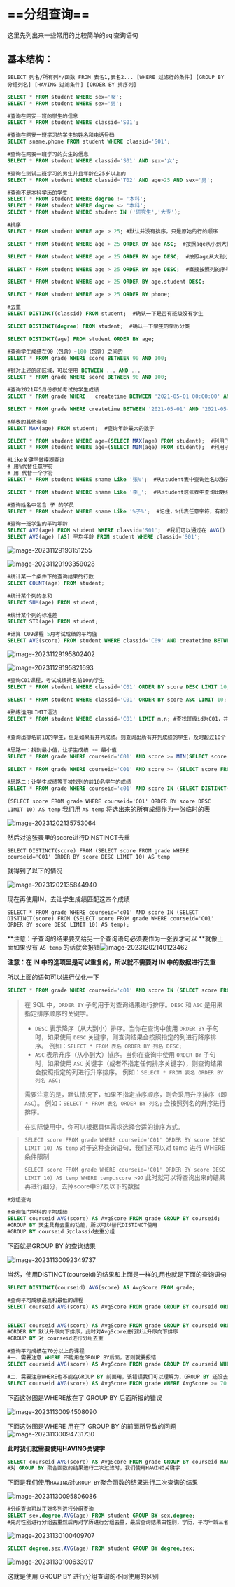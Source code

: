 # ==分组查询==

这里先列出来一些常用的比较简单的sql查询语句

## 基本结构：

`SELECT 列名/所有列*/函数 FROM 表名1,表名2... [WHERE 过滤行的条件] [GROUP BY 分组列名] [HAVING 过滤条件] [ORDER BY 排序列] `



```sql
SELECT * FROM student WHERE sex='女';
SELECT * FROM student WHERE sex='男';

```



```SQL
#查询在网安一班的学生的信息
SELECT * FROM student WHERE classid='S01';

#查询在网安一班学习的学生的姓名和电话号码
SELECT sname,phone FROM student WHERE classid='S01';

#查询在网安一班学习的女生的信息
SELECT * FROM student WHERE classid='S01' AND sex='女';

#查询在测试二班学习的男生并且年龄在25岁以上的
SELECT * FROM student WHERE classid='T02' AND age>25 AND sex='男';

#查询不是本科学历的学生
SELECT * FROM student WHERE degree != '本科';
SELECT * FROM student WHERE degree <> '本科';
SELECT * FROM student WHERE student IN ('研究生','大专');

```



```sql
#排序
SELECT * FROM student WHERE age > 25; #默认并没有排序，只是原始的行的顺序

SELECT * FROM student WHERE age > 25 ORDER BY age ASC;  #按照age从小到大排序

SELECT * FROM student WHERE age > 25 ORDER BY age DESC;  #按照age从大到小排序

SELECT * FROM student WHERE age > 25 ORDER BY age DESC;  #直接按照列的序号进行排序

SELECT * FROM student WHERE age > 25 ORDER BY age,student DESC;

SELECT * FROM student WHERE age > 25 ORDER BY phone;
```



```sql
#去重
SELECT DISTINCT(classid) FROM student;  #确认一下是否有班级没有学生

SELECT DISTINCT(degree) FROM student;  #确认一下学生的学历分类

SELECT DISTINCT(age) FROM student ORDER BY age;
```



```sql
#查询学生成绩在90（包含）~100（包含）之间的
SELECT * FROM grade WHERE score BETWEEN 90 AND 100;

#针对上述的闭区域，可以使用 BETWEEN ... AND ...
SELECT * FROM grade WHERE score BETWEEN 90 AND 100;

#查询2021年5月份参加考试的学生成绩
SELECT * FROM grade WHERE 	createtime BETWEEN '2021-05-01 00:00:00' AND '2021-5031 23:59:59';

SELECT * FROM grade WHERE createtime BETWEEN '2021-05-01' AND '2021-05-31'; 
```



```sql
#单表的其他查询
SELECT MAX(age) FROM student;  #查询年龄最大的数字

SELECT * FROM student WHERE age=(SELECT MAX(age) FROM student);  #利用子查询，查询年龄最大的学生的信息
SELECT * FROM student WHERE age=(SELECT MIN(age) FROM student);  #利用子查询，查询年龄最小的学生的信息
```



```sql
#Like关键字做模糊查询
# 用%代替任意字符
# 用_代替一个字符
SELECT * FROM student WHERE sname Like '张%';  #从student表中查询姓名以张开头的学员

SELECT * FROM student WHERE sname Like '李_';  #从student这张表中查询出姓名只有两个字且以李姓开头的学生,要查三个字的话就用李__(两个短线)

#查询姓名中包含 子 的学员
SELECT * FROM student WHERE sname Like '%子%';  #记住，%代表任意字符，有和没有都可以

#查询一班学生的平均年龄
SELECT AVG(age) FROM student WHERE classid='S01';  #我们可以通过在 AVG() 后面添加新列名来决定我们查询结果的表的名称 [AS] 表示AS可要可不要
SELECT AVG(age) [AS] 平均年龄 FROM student WHERE classid='S01';
```

![image-20231129193151255](https://gitee.com/ymq_typroa/typroa/raw/main/image-20231129193151255.png)

![image-20231129193359028](https://gitee.com/ymq_typroa/typroa/raw/main/image-20231129193359028.png)

```sql
#统计某一个条件下的查询结果的行数
SELECT COUNT(age) FROM student;

#统计某个列的总和
SELECT SUM(age) FROM student;

#统计某个列的标准差
SELECT STD(age) FROM student;

#计算 C09课程 5月考试成绩的平均值
SELECT AVG(score) FROM student WHERE classid='C09' AND createtime BETWEEN '2021-05-01' and '2021-05-31';
```

![image-20231129195802402](https://gitee.com/ymq_typroa/typroa/raw/main/image-20231129195802402.png)

![image-20231129195821693](https://gitee.com/ymq_typroa/typroa/raw/main/image-20231129195821693.png)



```sql
#查询C01课程，考试成绩排名前10的学生
SELECT * FROM student WHERE classid='C01' ORDER BY score DESC LIMIT 10;

SELECT * FROM student WHERE classid='C01' ORDER BY score ASC LIMIT 10;

#熟练运用LIMIT语法
SELECT * FROM student WHERE classid='C01' LIMIT m,n; #查找班级id为C01，并从m+1条值往后查找n条信息。其中m是下标，n是要往后查询的条数。


#查询出排名前10的学生，但是如果有并列成绩。则查询出所有并列成绩的学生，及时超过10个

#思路一：找到最小值，让学生成绩 >= 最小值
SELECT * FROM grade WHERE courseid='C01' AND score >= MIN(SELECT score FROM grade WHERE courseid='C01' ORDER BY score DESC LIMIT 0,10);

SELECT * FROM grade WHERE courseid='C01' AND score >= (SELECT score FROM grade WHERE courseid='C01' ORDER BY score DESC LIMIT 9,1);

#思路二：让学生成绩等于被找到的前10名学生的成绩
SELECT * FROM grade WHERE courseid='c01' AND score IN (SELECT DISTINCT(score) FROM (SELECT score FROM grade WHERE courseid='C01' ORDER BY score DESC LIMIT 10) AS temp);

```
`(SELECT score FROM grade WHERE courseid='C01' ORDER BY score DESC LIMIT 10) AS temp` 我们用 `AS temp` 将选出来的所有成绩作为一张临时的表

![image-20231202135753064](https://gitee.com/ymq_typroa/typroa/raw/main/image-20231202135753064.png)

然后对这张表里的score进行DINSTINCT去重

`SELECT DISTINCT(score) FROM (SELECT score FROM grade WHERE courseid='C01' ORDER BY score DESC LIMIT 10) AS temp`

就得到了以下的情况

![image-20231202135844940](https://gitee.com/ymq_typroa/typroa/raw/main/image-20231202135844940.png)

现在再使用IN，去让学生成绩匹配这四个成绩

`SELECT * FROM grade WHERE courseid='c01' AND score IN (SELECT DISTINCT(score) FROM (SELECT score FROM grade WHERE courseid='C01' ORDER BY score DESC LIMIT 10) AS temp);`

**注意：子查询的结果要交给另一个查询语句必须要作为一张表才可以 **就像上面如果没有 `AS temp` 的话就会报错![image-20231202140123462](https://gitee.com/ymq_typroa/typroa/raw/main/image-20231202140123462.png) 

 **注意：在 IN 中的选项里是可以重复的，所以就不需要对 IN 中的数据进行去重**

所以上面的语句可以进行优化一下

```sql
SELECT * FROM grade WHERE courseid='c01' AND score IN (SELECT score FROM (SELECT score FROM grade WHERE courseid='C01' ORDER BY score DESC LIMIT 10) AS temp);
```



> 在 SQL 中，`ORDER BY` 子句用于对查询结果进行排序。`DESC` 和 `ASC` 是用来指定排序顺序的关键字。
>
> - `DESC` 表示降序（从大到小）排序。当你在查询中使用 `ORDER BY` 子句时，如果使用 `DESC` 关键字，则查询结果会按照指定的列进行降序排序。
>   例如：`SELECT * FROM 表名 ORDER BY 列名 DESC;`
> - `ASC` 表示升序（从小到大）排序。当你在查询中使用 `ORDER BY` 子句时，如果使用 `ASC` 关键字（或者不指定任何排序关键字），则查询结果会按照指定的列进行升序排序。
>   例如：`SELECT * FROM 表名 ORDER BY 列名 ASC;`
>
> 需要注意的是，默认情况下，如果不指定排序顺序，则会采用升序排序（即 `ASC`）。
> 例如：`SELECT * FROM 表名 ORDER BY 列名;` 会按照列名的升序进行排序。
>
> 在实际使用中，你可以根据具体需求选择合适的排序方式。



> `SELECT score FROM grade WHERE courseid='C01' ORDER BY score DESC LIMIT 10) AS temp` 对于这种查询语句，我们还可以对 temp 进行 WHERE 条件限制
>
> `SELECT score FROM grade WHERE courseid='C01' ORDER BY score DESC LIMIT 10) AS temp WHERE temp.score >97` 此时就可以将查询出来的结果再进行细分，去掉score中97及以下的数据


```sql
#分组查询

#查询每门学科的平均成绩
SELECT courseid AVG(score) AS AvgScore FROM grade GROUP BY courseid;
#GROUP BY 天生具有去重的功能，所以可以替代DISTINCT使用
#GROUP BY courseid 对classid去重分组
```

下面就是GROUP BY 的查询结果

![image-20231130092349737](https://gitee.com/ymq_typroa/typroa/raw/main/image-20231130092349737.png)

当然，使用DISTINCT(courseid)的结果和上面是一样的,用也就是下面的查询语句

```sql
SELECT DISTINCT(courseid) AVG(score) AS AvgScore FROM grade;
```



```sql
#查询平均成绩最高和最低的课程
SELECT courseid AVG(score) AS AvgScore FROM grade GROUP BY courseid ORDER BY DESC AvgScore LIMIT 1;


SELECT courseid AVG(score) AS AvgScore FROM grade GROUP BY courseid ORDER BY AvgScore LIMIT 1;
#ORDER BY 默认升序向下排序，此时对AvgScore进行默认升序向下排序
#GROUP BY 对 courseid进行分组去重
```



```sql
#查询平均成绩在70分以上的课程
#一、需要注意 WHERE 不能用在GROUP BY后面，否则就要报错
SELECT courseid AVG(score) AS AvgScore FROM grade GROUP BY courseid WHERE AvgScore >= 70;

#二、需要注意WHERE也不能在GROUP BY 前面用，该错误我们可以理解为，GROUP BY 还没去重分组完成呢就要开始WHERE查询了，这不是很荒唐
SELECT courseid AVG(score) AS AvgScore FROM grade WHERE AvgScore >= 70 GROUP BY courseid;
```

下面这张图是WHERE放在了 GROUP BY 后面所报的错误

![image-20231130094508090](https://gitee.com/ymq_typroa/typroa/raw/main/image-20231130094508090.png)

 下面这张图是WHERE 用在了 GROUP BY 的前面所导致的问题![image-20231130094731730](https://gitee.com/ymq_typroa/typroa/raw/main/image-20231130094731730.png)

**此时我们就需要使用HAVING关键字**

```sql
SELECT courseid AVG(score) AS AvgScore FROM grade GROUP BY courseid HAVING AvgScore >= 70;
#对 GROUP BY 聚合函数的结果进行二次过滤时，我们使用HAVING关键字
```

下面是我们使用`HAVING`对`GROUP BY`聚合函数的结果进行二次查询的结果

![image-20231130095806086](https://gitee.com/ymq_typroa/typroa/raw/main/image-20231130095806086.png)





```sql
#分组查询可以正对多列进行分组查询
SELECT sex,degree,AVG(age) FROM student GROUP BY sex,degree;
#先对性别进行分组去重然后再对学历进行分组去重，最后查询结果由性别，学历，平均年龄三者构成
```

![image-20231130100409707](https://gitee.com/ymq_typroa/typroa/raw/main/image-20231130100409707.png)

```sql
SELECT degree,sex,AVG(age) FROM student GROUP BY degree,sex;
```

![image-20231130100633917](https://gitee.com/ymq_typroa/typroa/raw/main/image-20231130100633917.png)

这就是使用 GROUP BY 进行分组查询的不同使用的区别
